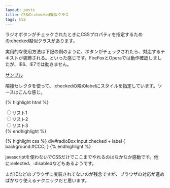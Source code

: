 ```yaml
---
layout: posts
title: CSSの:checked擬似クラス
tags: CSS
---
```


ラジオボタンがチェックされたときにCSSプロパティを指定するための:checked擬似クラスがあります。

実用的な使用方法は下記の例のように、ボタンがチェックされたら、対応するテキストが装飾される。といった感じです。FireFoxとOperaでは動作確認しましたが、IE6、IE7では動きません。

[サンプル](/sample/2007-06-20-20202718/index.html)

隣接セレクタを使って、:checkedの隣のlabelにスタイルを指定しています。ソースはこんな感じ。

{% highlight html %}
<div id="radioBox">
<input type="radio" name="text" value="1" id="radio1" /><label for="radio1">リスト1</label><br />
<input type="radio" name="text" value="2" id="radio2" /><label for="radio2">リスト2</label><br />
<input type="radio" name="text" value="3" id="radio3" /><label for="radio3">リスト3</label><br />
</div>
{% endhighlight %}

{% highlight css %}
div#radioBox input:checked + label {
  background:#CCC;
}
{% endhighlight %}

javascriptを使わないでCSSだけでここまでやれるのはなかなか感動です。他に:selected、:disabledなどもあるようです。

まだIEなどのブラウザに実装されてないのが残念ですが、ブラウザの対応が進めばかなり使えるテクニックだと思います。
